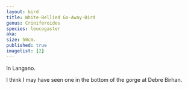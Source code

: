 ```yaml
---
layout: bird
title: White-Bellied Go-Away-Bird
genus: Criniferoides
species: leucogaster
aka: 
size: 50cm.
published: true
imagelist: [2]
---
```


In Langano. 

I think I may have seen one in the bottom of the gorge at Debre Birhan.

